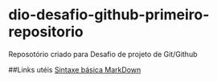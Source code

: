 # dio-desafio-github-primeiro-repositorio
Reposotório criado para Desafio de projeto de Git/Github

##Links utéis
[Sintaxe básica MarkDown](https://www.markdownguide.org/getting-started/)

 
